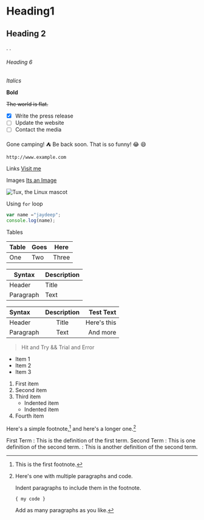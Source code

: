# Heading1
## Heading 2
.
.
###### Heading 6

_Italics_

**Bold**

~~The world is flat.~~

- [x] Write the press release
- [ ] Update the website
- [ ] Contact the media

Gone camping! :tent: Be back soon.
That is so funny! :joy: 😄

`http://www.example.com`


Links [Visit me](https://www.linkedin.com/in/jaydeepyadav "Jaydeep Yadav")


Images [Its an Image](https://www.linkedin.com/in/jaydeepyadav "Jaydeep Yadav")


![Tux, the Linux mascot](https://github.com/Jaydeep-Yadav/Codes/new/main/tux.png)

Using `for` loop

````javascript
var name ="jaydeep";
console.log(name);

````

Tables

| Table | Goes | Here |
|-------|------|------|
|One    |Two   |Three |

| Syntax      | Description |
| ----------- | ----------- |
| Header      | Title       |
| Paragraph   | Text        |

| Syntax      | Description | Test Text     |
| :---        |    :----:   |          ---: |
| Header      | Title       | Here's this   |
| Paragraph   | Text        | And more      |



>Hit and Try && Trial and Error



- Item 1
- Item 2
- Item 3

1. First item
2. Second item
3. Third item
    - Indented item
    - Indented item
4. Fourth item


Here's a simple footnote,[^1] and here's a longer one.[^bignote]

[^1]: This is the first footnote.

[^bignote]: Here's one with multiple paragraphs and code.

    Indent paragraphs to include them in the footnote.

    `{ my code }`

    Add as many paragraphs as you like.
    
First Term
: This is the definition of the first term.
Second Term
: This is one definition of the second term.
: This is another definition of the second term.

